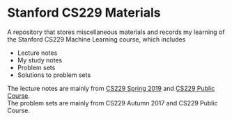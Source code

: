 # Stanford CS229 Materials
A repository that stores miscellaneous materials and records my learning of the Stanford CS229 Machine Learning course, which includes
- Lecture notes
- My study notes
- Problem sets
- Solutions to problem sets

The lecture notes are mainly from [CS229 Spring 2019](http://cs229.stanford.edu/syllabus-spring2019.html) and [CS229 Public Course](https://see.stanford.edu/course/cs229).  
The problem sets are mainly from CS229 Autumn 2017 and CS229 Public Course.
